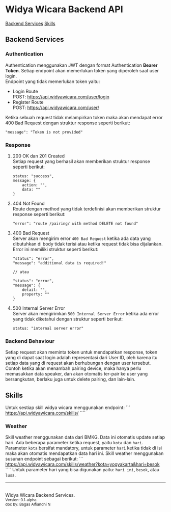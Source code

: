 # Widya Wicara Backend API

[Backend Services](#backend-services)
[Skills](#skills)

## Backend Services
### Authentication
Authentication menggunakan JWT dengan format Authentication **Bearer Token**. Setiap endpoint akan memerlukan token yang diperoleh saat user login. <br /> 
Endpoint yang tidak memerlukan token yaitu:
- Login Route <br /> 
	POST: https://api.widyawicara.com/user/login
- Register Route <br /> 
	POST: https://api.widyawicara.com/user/

Ketika sebuah request tidak melampirkan token maka akan mendapat error 400 Bad Request dengan struktur response seperti berikut:

    "message": "Token is not provided"

### Response
1. 200 OK dan 201 Created <br />
Setiap request yang berhasil akan memberikan struktur response seperti berikut:
	```
	status: "success",
    message: {
        action: "",
        data: ""
    }
    ```

2. 404 Not Found <br />
Route dengan method yang tidak terdefinisi akan memberikan struktur response seperti berikut:
	```
    "error": "route /pairing/ with method DELETE not found"
    ```

3. 400 Bad Request <br />
Server akan mengirim error `400 Bad Request` ketika ada data yang dibutuhkan di body tidak terisi atau ketika request tidak bisa dijalankan. Error ini memiliki struktur seperti berikut:
    ```
	"status": "error",
    "message": "additional data is required!"
    
    // atau
    
    "status": "error",
    "message": {
        detail: "",
        property: ""
    }
    ````

4. 500 Internal Server Error <br /> 
Server akan mengirimkan `500 Internal Server Error` ketika ada error yang tidak diketahui dengan struktur seperti berikut:
    ```
    status: "internal server error"
    ````

### Backend Behaviour
Setiap request akan meminta token untuk mendapatkan response, token yang di dapat saat login adalah representasi dari User ID, oleh karena itu setiap data yang di request akan berhubungan dengan user tersebut. Contoh ketika akan menambah pairing device, maka hanya perlu memasukkan data speaker, dan akan otomatis ter-pair ke user yang bersangkutan, berlaku juga untuk delete pairing, dan lain-lain.
<br />

## Skills
Untuk sestiap skill widya wicara menggunakan endpoint:
    ```
    https://api.widyawicara.com/skills/
    ````
### Weather
Skill weather menggunakan data dari BMKG. Data ini otomatis update setiap hari. Ada beberapa parameter ketika request, yaitu `kota` dan `hari`. Parameter `kota` bersifat mandatory, untuk parameter `hari` ketika tidak di isi maka akan otomatis mendapatkan data hari ini.
Skill weather menggunakan susunan endpoint sebagai berikut: 
    ```
    https://api.widyawicara.com/skills/weather?kota=yogyakarta&hari=besok
    ````
Untuk parameter hari yang bisa digunakan yaitu: `hari ini`, `besok`, atau `lusa`.
- - -
<br /> 
Widya Wicara Backend Services. <br /> 
<small>Version: 0.1-alpha.</small> <br /> 
<small>doc by: Bagas Alfiandhi N</small>